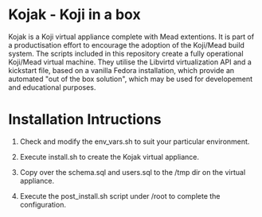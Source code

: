 Kojak - Koji in a box
=====================

Kojak is a Koji virtual appliance complete with Mead extentions.  It is part of a productisation effort to encourage the
adoption of the Koji/Mead build system.  The scripts included in this repository create a fully operational Koji/Mead
virtual machine.  They utilise the Libvirtd virtualization API and a kickstart file, based on a vanilla 
Fedora installation, which provide an automated "out of the box solution", which may be used for developement and 
educational purposes.

Installation Intructions
========================

1.  Check and modify the env_vars.sh to suit your particular environment.

2.  Execute install.sh to create the Kojak virtual appliance.

3.  Copy over the schema.sql and users.sql to the /tmp dir on the virtual appliance.

4.  Execute the post_install.sh script under /root to complete the configuration.

